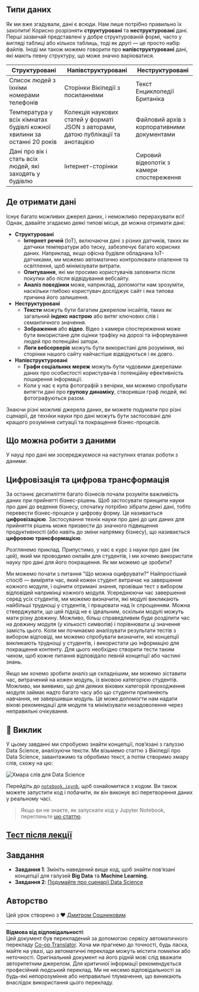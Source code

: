 <!--
CO_OP_TRANSLATOR_METADATA:
{
  "original_hash": "a0516588d172f82f35f7a0d4a001e5d0",
  "translation_date": "2025-09-05T20:03:12+00:00",
  "source_file": "1-Introduction/01-defining-data-science/README.md",
  "language_code": "uk"
}
-->
## Типи даних

Як ми вже згадували, дані є всюди. Нам лише потрібно правильно їх захопити! Корисно розрізняти **структуровані** та **неструктуровані** дані. Перші зазвичай представлені у добре структурованій формі, часто у вигляді таблиці або кількох таблиць, тоді як другі — це просто набір файлів. Іноді ми також можемо говорити про **напівструктуровані** дані, які мають певну структуру, що може значно варіюватися.

| Структуровані                                                              | Напівструктуровані                                                                            | Неструктуровані                          |
| -------------------------------------------------------------------------- | -------------------------------------------------------------------------------------------- | ---------------------------------------- |
| Список людей з їхніми номерами телефонів                                   | Сторінки Вікіпедії з посиланнями                                                             | Текст Енциклопедії Британіка             |
| Температура у всіх кімнатах будівлі кожної хвилини за останні 20 років     | Колекція наукових статей у форматі JSON з авторами, датою публікації та анотацією            | Файловий архів з корпоративними документами |
| Дані про вік і стать всіх людей, які заходять у будівлю                   | Інтернет-сторінки                                                                            | Сировий відеопотік з камери спостереження |

## Де отримати дані

Існує багато можливих джерел даних, і неможливо перерахувати всі! Однак, давайте згадаємо деякі типові місця, де можна отримати дані:

* **Структуровані**
  - **Інтернет речей** (IoT), включаючи дані з різних датчиків, таких як датчики температури або тиску, забезпечує багато корисних даних. Наприклад, якщо офісна будівля обладнана IoT-датчиками, ми можемо автоматично контролювати опалення та освітлення, щоб мінімізувати витрати.
  - **Опитування**, які ми просимо користувачів заповнити після покупки або після відвідування вебсайту.
  - **Аналіз поведінки** може, наприклад, допомогти нам зрозуміти, наскільки глибоко користувач досліджує сайт і яка типова причина його залишення.
* **Неструктуровані**
  - **Тексти** можуть бути багатим джерелом інсайтів, таких як загальний **індекс настрою** або витяг ключових слів і семантичного значення.
  - **Зображення** або **відео**. Відео з камери спостереження може бути використане для оцінки трафіку на дорозі та інформування людей про потенційні затори.
  - **Логи вебсерверів** можуть бути використані для розуміння, які сторінки нашого сайту найчастіше відвідуються і як довго.
* **Напівструктуровані**
  - **Графи соціальних мереж** можуть бути чудовими джерелами даних про особистості користувачів і потенційну ефективність поширення інформації.
  - Коли у нас є купа фотографій з вечірки, ми можемо спробувати витягти дані про **групову динаміку**, створивши граф людей, які фотографуються разом.

Знаючи різні можливі джерела даних, ви можете подумати про різні сценарії, де техніки науки про дані можуть бути застосовані для кращого розуміння ситуації та покращення бізнес-процесів.

## Що можна робити з даними

У науці про дані ми зосереджуємося на наступних етапах роботи з даними:

## Цифровізація та цифрова трансформація

За останнє десятиліття багато бізнесів почали розуміти важливість даних при прийнятті бізнес-рішень. Щоб застосувати принципи науки про дані до ведення бізнесу, спочатку потрібно зібрати деякі дані, тобто перевести бізнес-процеси у цифрову форму. Це називається **цифровізацією**. Застосування технік науки про дані до цих даних для прийняття рішень може призвести до значного підвищення продуктивності (або навіть до зміни напрямку бізнесу), що називається **цифровою трансформацією**.

Розглянемо приклад. Припустимо, у нас є курс з науки про дані (як цей), який ми проводимо онлайн для студентів, і ми хочемо використати науку про дані для його покращення. Як ми можемо це зробити?

Ми можемо почати з питання "Що можна оцифрувати?" Найпростіший спосіб — виміряти час, який кожен студент витрачає на завершення кожного модуля, і оцінити отримані знання, провівши тест з вибором відповідей наприкінці кожного модуля. Усереднюючи час завершення серед усіх студентів, ми можемо визначити, які модулі викликають найбільші труднощі у студентів, і працювати над їх спрощенням.
Можна стверджувати, що цей підхід не є ідеальним, оскільки модулі можуть мати різну довжину. Можливо, більш справедливим буде розділити час на довжину модуля (у кількості символів) і порівнювати ці значення замість цього.
Коли ми починаємо аналізувати результати тестів з вибором відповіді, ми можемо спробувати визначити, які концепції викликають труднощі у студентів, і використати цю інформацію для покращення контенту. Для цього необхідно створити тести таким чином, щоб кожне питання відповідало певній концепції або частині знань.

Якщо ми хочемо зробити аналіз ще складнішим, ми можемо зіставити час, витрачений на кожен модуль, із віковою категорією студентів. Можливо, ми виявимо, що для деяких вікових категорій проходження модуля займає надто багато часу або що студенти припиняють навчання, не завершивши модуль. Це може допомогти нам надати вікові рекомендації для модуля та мінімізувати незадоволення через неправильні очікування.

## 🚀 Виклик

У цьому завданні ми спробуємо знайти концепції, пов’язані з галуззю Data Science, аналізуючи тексти. Ми візьмемо статтю з Вікіпедії про Data Science, завантажимо та обробимо текст, а потім створимо хмару слів, схожу на цю:

![Хмара слів для Data Science](../../../../1-Introduction/01-defining-data-science/images/ds_wordcloud.png)

Перейдіть до [`notebook.ipynb`](../../../../../../../../../1-Introduction/01-defining-data-science/notebook.ipynb ':ignore'), щоб ознайомитися з кодом. Ви також можете запустити код і побачити, як він виконує всі перетворення даних у реальному часі.

> Якщо ви не знаєте, як запускати код у Jupyter Notebook, перегляньте [цю статтю](https://soshnikov.com/education/how-to-execute-notebooks-from-github/).

## [Тест після лекції](https://ff-quizzes.netlify.app/en/ds/quiz/1)

## Завдання

* **Завдання 1**: Змініть наведений вище код, щоб знайти пов’язані концепції для галузей **Big Data** та **Machine Learning**.
* **Завдання 2**: [Подумайте про сценарії Data Science](assignment.md)

## Авторство

Цей урок створено з ♥️ [Дмитром Сошниковим](http://soshnikov.com)

---

**Відмова від відповідальності**:  
Цей документ був перекладений за допомогою сервісу автоматичного перекладу [Co-op Translator](https://github.com/Azure/co-op-translator). Хоча ми прагнемо до точності, будь ласка, майте на увазі, що автоматичні переклади можуть містити помилки або неточності. Оригінальний документ на його рідній мові слід вважати авторитетним джерелом. Для критичної інформації рекомендується професійний людський переклад. Ми не несемо відповідальності за будь-які непорозуміння або неправильні тлумачення, що виникають внаслідок використання цього перекладу.